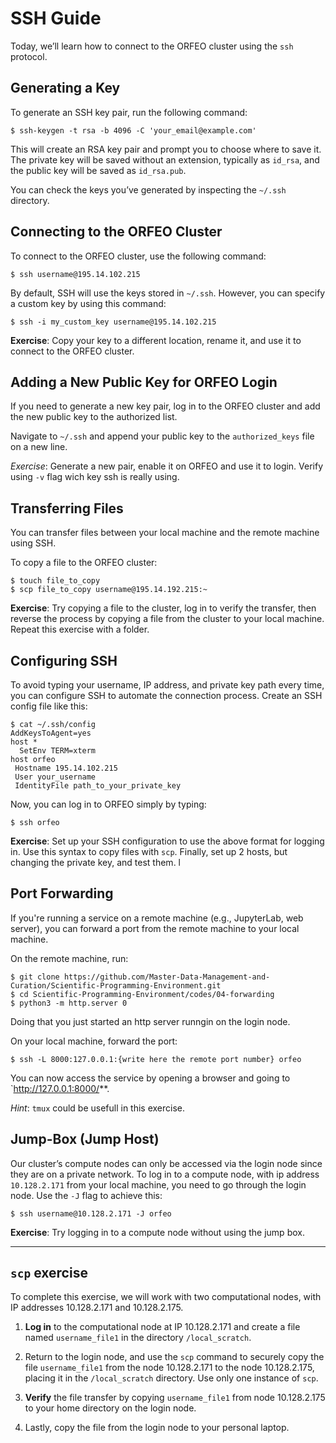 # SSH Guide

Today, we’ll learn how to connect to the ORFEO cluster using the `ssh` protocol.

## Generating a Key

To generate an SSH key pair, run the following command:

```
$ ssh-keygen -t rsa -b 4096 -C 'your_email@example.com'
```

This will create an RSA key pair and prompt you to choose where to save it. The private key will be saved without an extension, typically as `id_rsa`, and the public key will be saved as `id_rsa.pub`.

You can check the keys you’ve generated by inspecting the `~/.ssh` directory.

## Connecting to the ORFEO Cluster

To connect to the ORFEO cluster, use the following command:

```
$ ssh username@195.14.102.215
```

By default, SSH will use the keys stored in `~/.ssh`. However, you can specify a custom key by using this command:

```
$ ssh -i my_custom_key username@195.14.102.215
```

**Exercise**: Copy your key to a different location, rename it, and use it to connect to the ORFEO cluster.

## Adding a New Public Key for ORFEO Login

If you need to generate a new key pair, log in to the ORFEO cluster and add the new public key to the authorized list.

Navigate to `~/.ssh` and append your public key to the `authorized_keys` file on a new line.

*Exercise*: Generate a new pair, enable it on ORFEO and use it to login. Verify using `-v` flag wich key ssh is really using. 

## Transferring Files

You can transfer files between your local machine and the remote machine using SSH.

To copy a file to the ORFEO cluster:

```
$ touch file_to_copy
$ scp file_to_copy username@195.14.192.215:~
```

**Exercise**: Try copying a file to the cluster, log in to verify the transfer, then reverse the process by copying a file from the cluster to your local machine. Repeat this exercise with a folder.

## Configuring SSH

To avoid typing your username, IP address, and private key path every time, you can configure SSH to automate the connection process. Create an SSH config file like this:

```
$ cat ~/.ssh/config
AddKeysToAgent=yes
host *
  SetEnv TERM=xterm
host orfeo
 Hostname 195.14.102.215
 User your_username
 IdentityFile path_to_your_private_key
```

Now, you can log in to ORFEO simply by typing:

```
$ ssh orfeo
```

**Exercise**: Set up your SSH configuration to use the above format for logging in. Use this syntax to copy files with `scp`. Finally, set up 2 hosts, but changing the private key, and test them. l

## Port Forwarding

If you're running a service on a remote machine (e.g., JupyterLab, web server), you can forward a port from the remote machine to your local machine.

On the remote machine, run:

```
$ git clone https://github.com/Master-Data-Management-and-Curation/Scientific-Programming-Environment.git
$ cd Scientific-Programming-Environment/codes/04-forwarding
$ python3 -m http.server 0
```
Doing that you just started an http server runngin on the login node.

On your local machine, forward the port:

```
$ ssh -L 8000:127.0.0.1:{write here the remote port number} orfeo
```

You can now access the service by opening a browser and going to `http://127.0.0.1:8000/**.

*Hint*: `tmux` could be usefull in this exercise.

## Jump-Box (Jump Host)

Our cluster’s compute nodes can only be accessed via the login node since they are on a private network. To log in to a compute node, with ip address `10.128.2.171` from your local machine, you need to go through the login node. Use the `-J` flag to achieve this:

```
$ ssh username@10.128.2.171 -J orfeo
```

**Exercise**: Try logging in to a compute node without using the jump box.

--- 

## `scp` exercise 

To complete this exercise, we will work with two computational nodes, with IP addresses 10.128.2.171 and 10.128.2.175.

1. **Log in** to the computational node at IP 10.128.2.171 and create a file named `username_file1` in the directory `/local_scratch`.

2. Return to the login node, and use the `scp` command to securely copy the file `username_file1` from the node 10.128.2.171 to the node 10.128.2.175, placing it in the `/local_scratch` directory. Use only one instance of `scp`.

3. **Verify** the file transfer by copying `username_file1` from node 10.128.2.175 to your home directory on the login node.

4. Lastly, copy the file from the login node to your personal laptop.

